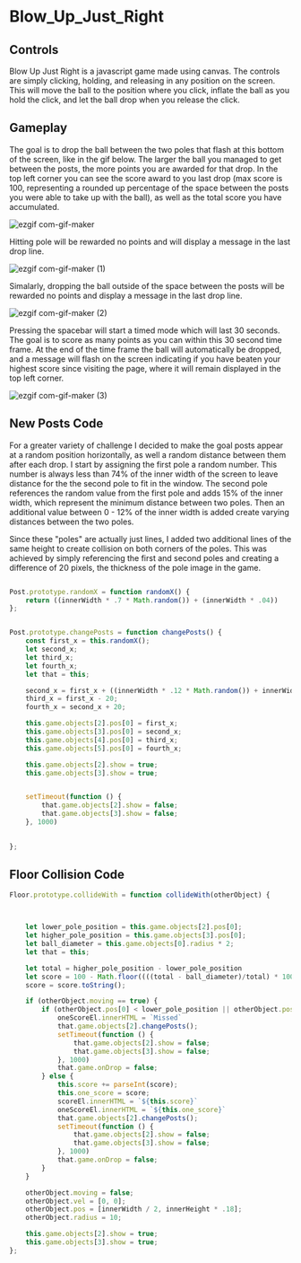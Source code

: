 # Blow_Up_Just_Right


## Controls

Blow Up Just Right is a javascript game made using canvas. The controls are simply clicking, holding, and releasing in any position on the screen. This will move the ball to the position where you click, inflate the ball as you hold the click, and let the ball drop when you release the click. 

## Gameplay
The goal is to drop the ball between the two poles that flash at this bottom of the screen, like in the gif below. The larger the ball you managed to get between the posts, the more points you are awarded for that drop. In the top left corner you can see the score award to you last drop (max score is 100, representing a rounded up percentage of the space between the posts you were able to take up with the ball), as well as the total score you have accumulated. 

![ezgif com-gif-maker](https://user-images.githubusercontent.com/62472030/103181370-64d1b700-486e-11eb-8275-6b6fc3aa140c.gif)

Hitting pole will be rewarded no points and will display a message in the last drop line.

![ezgif com-gif-maker (1)](https://user-images.githubusercontent.com/62472030/103181373-6f8c4c00-486e-11eb-987e-88c1c53e91fe.gif)

Simalarly, dropping the ball outside of the space between the posts will be rewarded no points and display a message in the last drop line.

![ezgif com-gif-maker (2)](https://user-images.githubusercontent.com/62472030/103181375-74e99680-486e-11eb-8a24-f9d8d19ac9d3.gif)

Pressing the spacebar will start a timed mode which will last 30 seconds. The goal is to score as many points as you can within this 30 second time frame. At the end of the time frame the ball will automatically be dropped, and a message will flash on the screen indicating if you have beaten your highest score since visiting the page, where it will remain displayed in the top left corner.

![ezgif com-gif-maker (3)](https://user-images.githubusercontent.com/62472030/103181384-7adf7780-486e-11eb-98e9-5750d007f1e8.gif)

## New Posts Code

For a greater variety of challenge I decided to make the goal posts appear at a random position horizontally, as well a random distance between them after each drop. I start by assigning the first pole a random number. This number is always less than 74% of the inner width of the screen to leave distance for the the second pole to fit in the window. The second pole references the random value from the first pole and adds 15% of the inner width, which represent the minimum distance between two poles. Then an additional value between 0 - 12% of the inner width is added create varying distances between the two poles.

Since these "poles" are actually just lines, I added two additional lines of the same height to create collision on both corners of the poles. This was achieved by simply referencing the first and second poles and creating a difference of 20 pixels, the thickness of the pole image in the game.
```Javascript

Post.prototype.randomX = function randomX() {
    return ((innerWidth * .7 * Math.random()) + (innerWidth * .04))
};


Post.prototype.changePosts = function changePosts() {
    const first_x = this.randomX();
    let second_x;
    let third_x;
    let fourth_x;
    let that = this;

    second_x = first_x + ((innerWidth * .12 * Math.random()) + innerWidth * .15)
    third_x = first_x - 20;
    fourth_x = second_x + 20;

    this.game.objects[2].pos[0] = first_x;
    this.game.objects[3].pos[0] = second_x;
    this.game.objects[4].pos[0] = third_x;
    this.game.objects[5].pos[0] = fourth_x;

    this.game.objects[2].show = true;
    this.game.objects[3].show = true;


    setTimeout(function () {
        that.game.objects[2].show = false;
        that.game.objects[3].show = false;
    }, 1000) 

    
};
```

## Floor Collision Code

```Javascript
Floor.prototype.collideWith = function collideWith(otherObject) {



    let lower_pole_position = this.game.objects[2].pos[0];
    let higher_pole_position = this.game.objects[3].pos[0];
    let ball_diameter = this.game.objects[0].radius * 2;
    let that = this;

    let total = higher_pole_position - lower_pole_position
    let score = 100 - Math.floor((((total - ball_diameter)/total) * 100))
    score = score.toString();

    if (otherObject.moving == true) {
        if (otherObject.pos[0] < lower_pole_position || otherObject.pos[0] > higher_pole_position) {
            oneScoreEl.innerHTML = `Missed`
            that.game.objects[2].changePosts();
            setTimeout(function () {
                that.game.objects[2].show = false;
                that.game.objects[3].show = false;
            }, 1000)
            that.game.onDrop = false;
        } else {
            this.score += parseInt(score);
            this.one_score = score;
            scoreEl.innerHTML = `${this.score}`
            oneScoreEl.innerHTML = `${this.one_score}`
            that.game.objects[2].changePosts();
            setTimeout(function () {
                that.game.objects[2].show = false;
                that.game.objects[3].show = false;
            }, 1000)
            that.game.onDrop = false;
        }
    }

    otherObject.moving = false;
    otherObject.vel = [0, 0];
    otherObject.pos = [innerWidth / 2, innerHeight * .18];
    otherObject.radius = 10;

    this.game.objects[2].show = true;
    this.game.objects[3].show = true;
};
```

